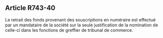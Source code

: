Article R743-40
----
Le retrait des fonds provenant des souscriptions en numéraire est effectué par
un mandataire de la société sur la seule justification de la nomination de
celle-ci dans les fonctions de greffier de tribunal de commerce.
